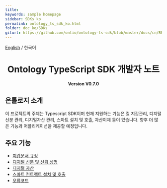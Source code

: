 ```yaml
---
title:
keywords: sample homepage
sidebar: SDKs_ko
permalink: ontology_ts_sdk_ko.html
folder: doc_ko/SDKs
giturl: https://github.com/ontio/ontology-ts-sdk/blob/master/docs/cn/README.md
---
```


[English](./ontology_ts_sdk_en.html) / 한국어

<h1 align="center">Ontology TypeScript SDK 개발자 노트</h1>
<h4 align="center">Version V0.7.0 </h4>

## 온톨로지 소개

이 프로젝트의 주체는 Typescript SDK이며 현재 지원하는 기능은 컬 지갑관리, 디지털신분 관리, 디지털자산 관리, 스마트 설치 및 호출, 자산이체 등이 있습니다. 향후 더 많은 기능과 어플리케이션을 제공할 예정입니다.  


## 주요 기능


- [지갑문서 규정](./Wallet_File_Specification_en.html)
- [디지털 신분 및 신뢰 성명](./ontology_ts_sdk_identity_claim_ko.html)
- [디지털 자산](./ontology_ts_sdk_asset_ko.html)
- [스마트 컨트랙트 설치 및 호출](./ontology_ts_sdk_smartcontract_ko.html)
- [오류코드](./ontology_ts_sdk_errorcode_ko.html)

